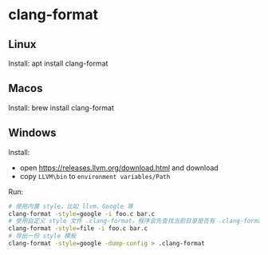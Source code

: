 # clang-format

## Linux

Install: apt install clang-format

## Macos

Install: brew install clang-format

## Windows

Install:

*   open <https://releases.llvm.org/download.html> and download
*   copy `LLVM\bin` to `environment variables/Path`

Run:

```bash
# 使用内置 style，比如 llvm、Google 等
clang-format -style=google -i foo.c bar.c
# 使用自定义 style 文件 .clang-format，程序会先查找当前目录是否有 .clang-format，然后递归查找父目录
clang-format -style=file -i foo.c bar.c
# 导出一份 style 模板
clang-format -style=google -dump-config > .clang-format
```

